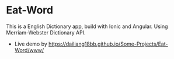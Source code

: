 # Eat-Word
This is a English Dictionary app, build with Ionic and Angular.
Using Merriam-Webster Dictionary API.

* Live demo by https://dailiang18bb.github.io/Some-Projects/Eat-Word/www/
